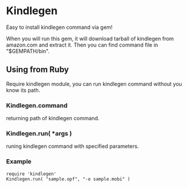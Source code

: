 # Kindlegen

Easy to install kindlegen command via gem!

When you will run this gem, it will download tarball of kindlegen from amazon.com and extract it. Then you can find command file in "$GEMPATH/bin".

## Using from Ruby

Require kindlegen module, you can run kindlegen command without you know its path.

### Kindlegen.command

returning path of kindlegen command.

### Kindlegen.run( *args )

runing kindlegen command with specified parameters.

### Example
    require 'kindlegen'
    Kindlegen.run( "sample.opf", "-o sample.mobi" )
 

